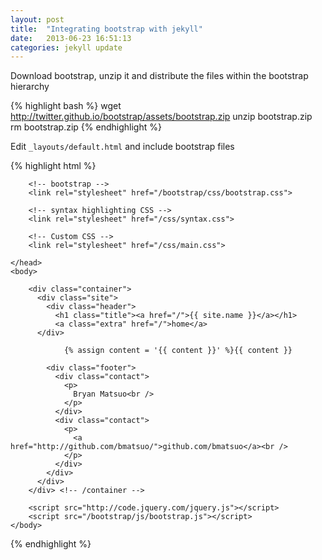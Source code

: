 ```yaml
---
layout: post
title:  "Integrating bootstrap with jekyll"
date:   2013-06-23 16:51:13
categories: jekyll update
---
```


Download bootstrap, unzip it and distribute the files within the bootstrap hierarchy

{% highlight bash %}
wget http://twitter.github.io/bootstrap/assets/bootstrap.zip
unzip bootstrap.zip
rm bootstrap.zip
{% endhighlight %}

Edit `_layouts/default.html` and include bootstrap files

{% highlight html %}
<!DOCTYPE html>
<html>
    <head>
        <meta charset="utf-8">
        <meta http-equiv="X-UA-Compatible" content="IE=edge,chrome=1">
        <title>{{ page.title }}</title>
        <meta name="viewport" content="width=device-width">

        <!-- bootstrap -->
        <link rel="stylesheet" href="/bootstrap/css/bootstrap.css">

        <!-- syntax highlighting CSS -->
        <link rel="stylesheet" href="/css/syntax.css">

        <!-- Custom CSS -->
        <link rel="stylesheet" href="/css/main.css">

    </head>
    <body>

        <div class="container">
          <div class="site">
            <div class="header">
              <h1 class="title"><a href="/">{{ site.name }}</a></h1>
              <a class="extra" href="/">home</a>
          </div>

                {% assign content = '{{ content }}' %}{{ content }}

            <div class="footer">
              <div class="contact">
                <p>
                  Bryan Matsuo<br />
                </p>
              </div>
              <div class="contact">
                <p>
                  <a href="http://github.com/bmatsuo/">github.com/bmatsuo</a><br />
                </p>
              </div>
            </div>
          </div>
        </div> <!-- /container -->

        <script src="http://code.jquery.com/jquery.js"></script>
        <script src="/bootstrap/js/bootstrap.js"></script>
    </body>
</html>
{% endhighlight %}
